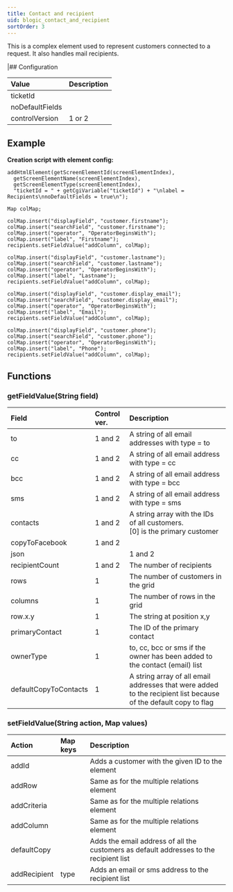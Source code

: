 ```yaml
---
title: Contact and recipient
uid: blogic_contact_and_recipient
sortOrder: 3
---
```


This is a complex element used to represent customers connected to a request. It also handles mail recipients.

|## Configuration

| Value           | Description |
|:----------------|:------------|
| ticketId        |             |
| noDefaultFields |             |
| controlVersion  | 1 or 2      |

## Example

**Creation script with element config:**

```crmscript
addHtmlElement(getScreenElementId(screenElementIndex),
  getScreenElementName(screenElementIndex),
  getScreenElementType(screenElementIndex),
  "ticketId = " + getCgiVariable("ticketId") + "\nlabel = Recipients\nnoDefaultFields = true\n");

Map colMap;

colMap.insert("displayField", "customer.firstname");
colMap.insert("searchField", "customer.firstname");
colMap.insert("operator", "OperatorBeginsWith");
colMap.insert("label", "Firstname");
recipients.setFieldValue("addColumn", colMap);

colMap.insert("displayField", "customer.lastname");
colMap.insert("searchField", "customer.lastname");
colMap.insert("operator", "OperatorBeginsWith");
colMap.insert("label", "Lastname");
recipients.setFieldValue("addColumn", colMap);

colMap.insert("displayField", "customer.display_email");
colMap.insert("searchField", "customer.display_email");
colMap.insert("operator", "OperatorBeginsWith");
colMap.insert("label", "Email");
recipients.setFieldValue("addColumn", colMap);

colMap.insert("displayField", "customer.phone");
colMap.insert("searchField", "customer.phone");
colMap.insert("operator", "OperatorBeginsWith");
colMap.insert("label", "Phone");
recipients.setFieldValue("addColumn", colMap);
```

## Functions

### getFieldValue(String field)

| Field          | Control ver. | Description |
|:---------------|:-------------|:------------|
| to             | 1 and 2      | A string of all email addresses with type = to |
| cc             | 1 and 2      | A string of all email address with type = cc |
| bcc            | 1 and 2      | A string of all email address with type = bcc |
| sms            | 1 and 2      | A string of all email address with type = sms |
| contacts       | 1 and 2      | A string array with the IDs of all customers.<br/> [0] is the primary customer |
| copyToFacebook | 1 and 2      |
| json |         | 1 and 2      |
| recipientCount | 1 and 2      | The number of recipients |
| rows           | 1            | The number of customers in the grid |
| columns        | 1            | The number of rows in the grid |
| row.x.y        | 1            | The string at position x,y |
| primaryContact | 1            | The ID of the primary contact |
| ownerType      | 1            | to, cc, bcc or sms if the owner has been added to the contact (email) list |
| defaultCopyToContacts | 1      | A string array of all email addresses that were added to the recipient list because of the default copy to flag |

### setFieldValue(String action, Map values)

| Action       | Map keys               | Description                                |
|:-------------|:-----------------------|:-------------------------------------------|
| addId        |                        | Adds a customer with the given ID to the element |
| addRow       |                        | Same as for the multiple relations element |
| addCriteria  |                        | Same as for the multiple relations element |
| addColumn    |                        | Same as for the multiple relations element |
| defaultCopy  |                        | Adds the email address of all the customers as default addresses to the recipient list |
| addRecipient | type                   | Adds an email or sms address to the recipient list |
